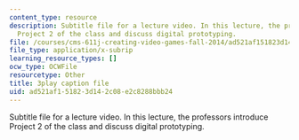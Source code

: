 ```yaml
---
content_type: resource
description: Subtitle file for a lecture video. In this lecture, the professors introduce
  Project 2 of the class and discuss digital prototyping.
file: /courses/cms-611j-creating-video-games-fall-2014/ad521af151823d142c08e2c8288bbb24_dE-QgdrtzHw.srt
file_type: application/x-subrip
learning_resource_types: []
ocw_type: OCWFile
resourcetype: Other
title: 3play caption file
uid: ad521af1-5182-3d14-2c08-e2c8288bbb24
---
```

Subtitle file for a lecture video. In this lecture, the professors introduce Project 2 of the class and discuss digital prototyping.

